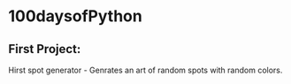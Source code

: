 # 100daysofPython

## First Project:
Hirst spot generator - Genrates an art of random spots with random colors.
